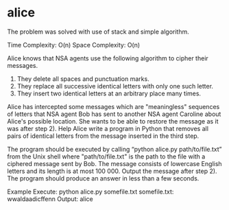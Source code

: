 # alice

The problem was solved with use of stack and simple algorithm.

Time Complexity: O(n)
Space Complexity: O(n)

Alice knows that NSA agents use the following algorithm to cipher their messages.

1) They delete all spaces and punctuation marks.
2) They replace all successive identical letters with only one such letter.
3) They insert two identical letters at an arbitrary place many times.

Alice has intercepted some messages which are "meaningless" sequences of letters that NSA agent Bob has sent to another NSA agent Caroline about Alice's possible location. She wants to be able to restore the message as it was after step 2). Help Alice write a program in Python that removes all pairs of identical letters from the message inserted in the third step. 

The program should be executed by calling “python alice.py path/to/file.txt” from the Unix shell where "path/to/file.txt" is the path to the file with a ciphered message sent by Bob. The message consists of lowercase English letters and its length is at most 100 000. Output the message after step 2). The program should produce an answer in less than a few seconds.

Example
Execute: python alice.py somefile.txt
somefile.txt: wwaldaadicffenn
Output: alice
